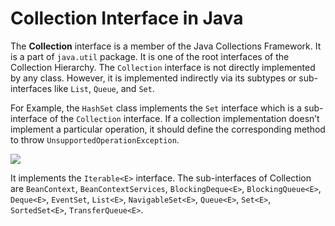 # Collection Interface in Java

The **Collection** interface is a member of the Java Collections 
Framework. It is a part of `java.util` package. It is one of 
the root interfaces of the Collection Hierarchy. The 
`Collection` interface is not directly implemented by any 
class. However, it is implemented indirectly via its subtypes 
or sub-interfaces like `List`, `Queue`, and `Set`.

For Example, the `HashSet` class implements the `Set` interface
which is a sub-interface of the `Collection` interface. If a 
collection implementation doesn’t implement a particular 
operation, it should define the corresponding method to 
throw `UnsupportedOperationException`.

<img src="https://media.geeksforgeeks.org/wp-content/cdn-uploads/20201105225856/Collection-Interface-in-Java-with-Examples.png">

It implements the `Iterable<E>` interface. The sub-interfaces 
of Collection are `BeanContext`, `BeanContextServices`, 
`BlockingDeque<E>`, `BlockingQueue<E>`, `Deque<E>`, `EventSet`, 
`List<E>`, `NavigableSet<E>`, `Queue<E>`, `Set<E>`, `SortedSet<E>`, 
`TransferQueue<E>`.